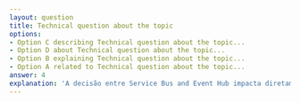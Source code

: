 ```yaml
---
layout: question
title: Technical question about the topic
options:
- Option C describing Technical question about the topic...
- Option D about Technical question about the topic...
- Option B explaining Technical question about the topic...
- Option A related to Technical question about the topic...
answer: 4
explanation: 'A decisão entre Service Bus and Event Hub impacta diretamente a arquitetura of integration and processamento of dados. [Service Bus vs Event Hub] — Conceito-chave: Confiabilidade vs. Escalabilidade Ambos are services of mensageria, mas with propós...'
---
```

